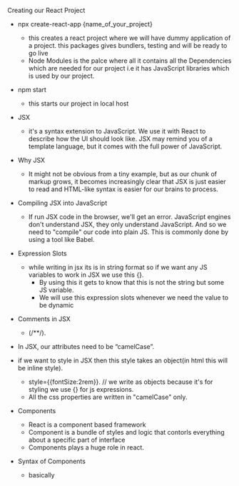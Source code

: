Creating our React Project

-   npx create-react-app {name_of_your_project}
    - this creates a react project where we will have dummy application of a project. this packages gives bundlers, testing and will be ready to go live
    - Node Modules is the palce where all it contains all the Dependencies which are needed for our project i.e it has JavaScript libraries which is used by our project.

-   npm start
    - this starts our project in local host

- JSX
    - it's a syntax extension to JavaScript. We use it with React to describe how the UI should look like. JSX may remind you of a template language, but it comes with the full power of JavaScript.

- Why JSX
    - It might not be obvious from a tiny example, but as our chunk of markup grows, it becomes increasingly clear that JSX is just easier to read and HTML-like syntax is easier for our brains to process.

- Compiling JSX into JavaScript
    - If run JSX code in the browser, we'll get an error. JavaScript engines don't understand JSX, they only understand JavaScript. And so we need to "compile" our code into plain JS. This is commonly done by using a tool like Babel.

- Expression Slots
    - while writing in jsx its is in string format so if we want any JS variables to work in JSX we use this {}.
        - By using this it gets to know that this is not the string but some JS variable.
        - We will use this expression slots whenever we need the value to be dynamic

- Comments in JSX
    - (/**/).

- In JSX, our attributes need to be “camelCase”.
- if we want to style in JSX then this style takes an object(in html this will be inline style).
    - style={{fontSize:2rem}}. // we write as objects because it's for styling we use {} for js expressions.
    - All the css properties are written in "camelCase" only.

- Components
    - React is a component based framework
    - Component is a bundle of styles and logic that contorls everything about a specific part of interface
    - Components plays a huge role in react.

- Syntax of Components
    - basically 